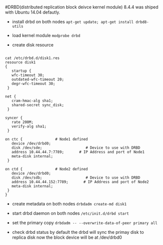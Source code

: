 #DRBD(distributed replication block deivce kernel module) 8.4.4 was shiped with Ubuntu 14.04 defautly.

* install drbd on both nodes
`apt-get update; apt-get install drbd8-utils`

* load kernel module
`modprobe drbd`

* create disk resource
```

cat /etc/drbd.d/disk1.res
resource disk1
{
   startup {
   wfc-timeout 30;
   outdated-wfc-timeout 20;
   degr-wfc-timeout 30;
 }

net {
   cram-hmac-alg sha1;
   shared-secret sync_disk;
 }

syncer {
   rate 200M;
   verify-alg sha1;
 }

on ctc {               # Node1 defined
   device /dev/drbd0;
   disk /dev/sde;                    # Device to use with DRBD
   address 10.44.44.7:7789;       # IP Address and port of Node1
   meta-disk internal;
 }

on ctd {               # Node2 defined
   device /dev/drbd0;
   disk /dev/sdb;                    # Device to use with DRBD
   address 10.44.44.152:7789;       # IP Address and port of Node2
   meta-disk internal;
 }
}
```


* create metadata on both nodes
`drbdadm create-md disk1`


* start drbd daemon on both nodes
`/etc/init.d/drbd start`

* set the primary copy
`drbdadm -- --overwrite-data-of-peer primary all`

* check drbd status
by default the drbd will sync the primay disk to replica disk now
the block device will be at /dev/drbd0
